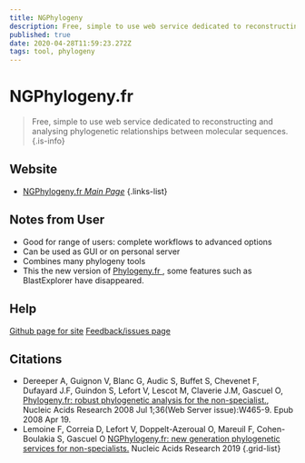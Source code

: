 ```yaml
---
title: NGPhylogeny
description: Free, simple to use web service dedicated to reconstructing and analysing phylogenetic relationships between molecular sequences.
published: true
date: 2020-04-28T11:59:23.272Z
tags: tool, phylogeny
---
```


# NGPhylogeny.fr

> Free, simple to use web service dedicated to reconstructing and analysing phylogenetic relationships between molecular sequences.
{.is-info}

## Website

- [NGPhylogeny.fr *Main Page*](https://ngphylogeny.fr/)
{.links-list}

## Notes from User
- Good for range of users: complete workflows to advanced options
- Can be used as GUI or on personal server
- Combines many phylogeny tools 
- This the new version of [Phylogeny.fr ](http://www.phylogeny.fr/), some features such as BlastExplorer have disappeared.

## Help 
[Github page for site](https://github.com/C3BI-pasteur-fr/ngphylogeny-django) 
[Feedback/issues page](https://ngphylogeny.fr/about/feedback)

## Citations

- Dereeper A, Guignon V, Blanc G, Audic S, Buffet S, Chevenet F, Dufayard J.F, Guindon S, Lefort V, Lescot M, Claverie J.M, Gascuel O, [Phylogeny.fr: robust phylogenetic analysis for the non-specialist.](https://www.ncbi.nlm.nih.gov/pubmed/18424797), Nucleic Acids Research 2008 Jul 1;36(Web Server issue):W465-9. Epub 2008 Apr 19.
- Lemoine F, Correia D, Lefort V, Doppelt-Azeroual O, Mareuil F, Cohen-Boulakia S, Gascuel O [NGPhylogeny.fr: new generation phylogenetic services for non-specialists.](https://academic.oup.com/nar/article/47/W1/W260/5480904) Nucleic Acids Research 2019
{.grid-list}